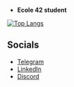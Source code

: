 * __Ecole 42 student__

[![Top Langs](https://github-readme-stats.vercel.app/api/top-langs/?username=anuraghazra&layout=compact&theme=tokyonight)](https://github.com/anuraghazra/github-readme-stats)



## Socials

* [Telegram](https://t.me/rolling_st0ne)
* [LinkedIn](https://linkedin.com/in/rolling-st0ne)
* [Discord](https://discordapp.com/users/970301516260999180)
